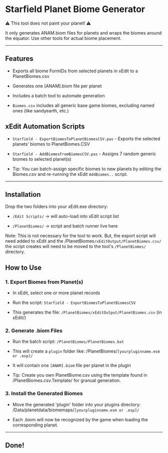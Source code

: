 # Starfield Planet Biome Generator

⚠️ This tool does not paint your planet! ⚠️

It only generates ANAM.biom files for planets and wraps the biomes around the equator.
Use other tools for actual biome placement.

----  

## Features

- Exports all biome FormIDs from selected planets in xEdit to a PlanetBiomes.csv

- Generates one [ANAM].biom file per planet

- Includes a batch tool to automate generation

- `Biomes.csv` includes all generic base game biomes, excluding named ones (like sandyearth, etc.)


## xEdit Automation Scripts

- `Starfield - ExportBiomesToPlanetBiomesCSV.pas` - Exports the selected planets’ biomes to PlanetBiomes.CSV

- `Starfield - AddBiomesFromBiomesCSV.pas` - Assigns 7 random generic biomes to selected planet(s)

- Tip: You can batch-assign specific biomes to new planets by editing the Biomes.csv and re-running the xEdit `AddBiomes..` script.

----

## Installation

Drop the two folders into your xEdit.exe directory:

- `/Edit Scripts/` → will auto-load into xEdit script list

- `/PlanetBiomes/` → script and batch runner live here

Note: This is not necessary for the tool to work. But, the export script will need added to xEdit and the /PlanetBiomes`/xEditOutput/PlanetBiomes.csv/` the script creates will need to be moved to the tool's `/PlanetBiomes/` directory.

## How to Use

### 1. Export Biomes from Planet(s)

- In xEdit, select one or more planet records

-  Run the script: `Starfield - ExportBiomesToPlanetBiomesCSV`

- This generates the file: `/PlanetBiomes/xEditOutput/PlanetBiomes.csv` (in xEdit/)

### 2. Generate .biom Files

- Run the batch script: `/PlanetBiomes/PlanetBiomes.bat`

- This will create a `plugin` folder like: /PlanetBiomes/`[yourpluginname.esm or .esp]/`

- It will contain one `[ANAM].biom` file per planet in the plugin

- Tip: Create you own PlanetBiome.csv using the template found in /PlanetBiomes.csv.Template/ for granual generation.

### 3. Install the Generated Biomes

- Move the generated 'plugin' folder into your plugins directory: /Data/planetdata/biomemaps/`[yourpluginname.esm or .esp]/`

- Each .biom will now be recognized by the game when loading the corresponding planet.

----  

## Done!


